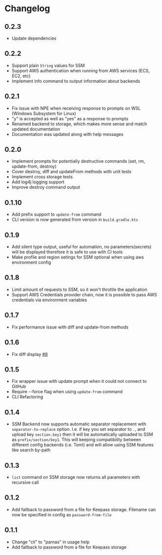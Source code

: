 # Changelog

## 0.2.3
* Update dependencies

## 0.2.2
* Support plain `String` values for SSM
* Support AWS authentication when running from AWS services (ECS, EC2, etc)
* Implement info command to output information about backends

## 0.2.1
* Fix issue with NPE when receiving response to prompts on WSL (Windows Subsystem for Linux)
* "y" is accepted as well as "yes" as a response to prompts
* Renamed backend to storage, which makes more sense and match updated documentation
* Documentation was updated along with help messages

## 0.2.0
* Implement prompts for potentially destructive commands (set, rm, update-from, destroy)
* Cover destroy, diff and updateFrom methods with unit tests
* Implement cross storage tests
* Add log4j logging support
* Improve destroy command output

## 0.1.10
* Add prefix support to `update-from` command
* CLI version is now generated from version in `build.gradle.kts`

## 0.1.9
* Add silent type output, useful for automation, no parameters(secrets) will be displayed therefore it is safe to use with CI tools
* Make profile and region setings for SSM optional when using aws environment config

## 0.1.8
* Limit amount of requests to SSM, so it won't throttle the application
* Support AWS Credentials provider chain, now it is possible to pass AWS credentials via environment variables

## 0.1.7
* Fix performance issue with diff and update-from methods

## 0.1.6
* Fix diff display [#8](https://github.com/sndl/parnas/issues/8)

## 0.1.5
* Fix wrapper issue with update prompt when it could not connect to GitHub
* Require --force flag when using `update-from` command
* CLI Refactoring

## 0.1.4

* SSM Backend now supports automatic separator replacement with `separator-to-replace` option.
I.e. if key you set separator to `.`, and upload key `section.key1` then it will be automatically uploaded to SSM as `prefix/section/key1`.
This will keeping compatibility between different config backends (i.e. Toml) and will allow using SSM features like search by-path

## 0.1.3

* `list` command on SSM storage now returns all parameters with recursive call

## 0.1.2

* Add fallback to password from a file for Keepass storage. Filename can now be specified in config as `password-from-file`

## 0.1.1

* Change "cli" to "parnas" in usage help
* Add fallback to password from a file for Keepass storage
